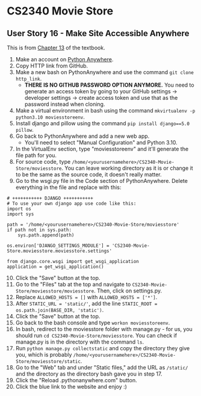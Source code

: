 # CS2340 Movie Store
## User Story 16 - Make Site Accessible Anywhere
This is from [Chapter 13](https://learning.oreilly.com/library/view/django-5-for/9781835461556/B22457_13.xhtml#_idParaDest-251) of the textbook.
1. Make an account on [Python Anywhere](https://www.pythonanywhere.com/registration/register/beginner/).
2. Copy HTTP link from GitHub.
3. Make a new bash on PythonAnywhere and use the command `git clone http_link`.
   - **THERE IS NO GITHUB PASSWORD OPTION ANYMORE.** You need to generate an access token by going to your GitHub settings -> developer settings -> create access token and use that as the password instead when cloning.
4. Make a virtual environment in bash using the command `mkvirtualenv -p python3.10 moviesstoreenv`.
5. Install django and pillow using the command `pip install django==5.0 pillow`.
6. Go back to PythonAnywhere and add a new web app.
   - You'll need to select "Manual Configuration" and Python 3.10.
7. In the VirtualEnv section, type "moviesstoreenv" and it'll generate the file path for you.
8. For source code, type `/home/<yourusernamehere>/CS2340-Movie-Store/moviesstore`. You can leave working directory as it is or change it to be the same as the source code, it doesn't really matter.
9. Go to the wsgi.py file in the Code section of PythonAnywhere. Delete everything in the file and replace with this:
```
# +++++++++++ DJANGO +++++++++++
# To use your own django app use code like this:
import os
import sys

path = '/home/<yourusernamehere>/CS2340-Movie-Store/moviesstore'
if path not in sys.path:
    sys.path.append(path)

os.environ['DJANGO_SETTINGS_MODULE'] = 'CS2340-Movie-Store.moviesstore.moviesstore.settings'

from django.core.wsgi import get_wsgi_application
application = get_wsgi_application()
```
10. Click the "Save" button at the top.
11. Go to the "Files" tab at the top and navigate to `CS2340-Movie-Store/moviesstore/moviesstore`. Then, click on settings.py.
12. Replace `ALLOWED_HOSTS = []` with `ALLOWED_HOSTS = ['*']`.
13. After `STATIC_URL = 'static/'`, add the line `STATIC_ROOT = os.path.join(BASE_DIR, 'static')`.
14. Click the "Save" button at the top.
15. Go back to the bash console and type `workon moviesstoreenv`.
16. In bash, redirect to the moviesstore folder with manage.py - for us, you should run `cd CS2340-Movie-Store/moviesstore`. You can check if manage.py is in the directory with the command `ls`.
17. Run `python manage.py collectstatic` and copy the directory they give you, which is probably `/home/<yourusernamehere>/CS2340-Movie-Store/moviesstore/static`.
18. Go to the "Web" tab and under "Static files," add the URL as `/static/` and the directory as the directory bash gave you in step 17.
19. Click the "Reload <yourusernamehere>.pythonanywhere.com" button.
20. Click the blue link to the website and enjoy :)
